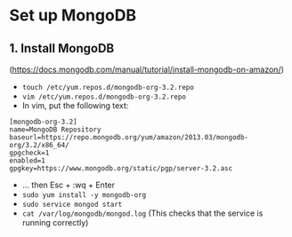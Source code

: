 # Set up MongoDB

## 1. Install MongoDB
(https://docs.mongodb.com/manual/tutorial/install-mongodb-on-amazon/)
- `touch /etc/yum.repos.d/mongodb-org-3.2.repo`
- `vim /etc/yum.repos.d/mongodb-org-3.2.repo`
- In vim, put the following text:
```
[mongodb-org-3.2]
name=MongoDB Repository
baseurl=https://repo.mongodb.org/yum/amazon/2013.03/mongodb-org/3.2/x86_64/
gpgcheck=1
enabled=1
gpgkey=https://www.mongodb.org/static/pgp/server-3.2.asc
```
- ... then Esc + :wq + Enter
- `sudo yum install -y mongodb-org`
- `sudo service mongod start`
- `cat /var/log/mongodb/mongod.log` (This checks that the service is running correctly)


